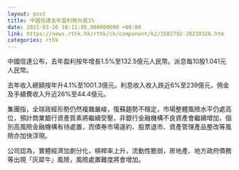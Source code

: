 ```yaml
---
layout: post
title: 中國信達去年盈利微升逾1%
date: 2021-03-26 18:11:05.000000000 +08:00
link: https://news.rthk.hk/rthk/ch/component/k2/1582792-20210326.htm
categories: rthk
---
```


中國信達公布，去年盈利按年增長1.5%至132.5億元人民幣。派息每10股1.041元人民幣。

去年收入總額按年升4.1%至1001.3億元。利息收入收入跌近6%至239億元，佣金及手續費收入升近26%至44.4億元。

集團指，全球政經形勢仍然複雜嚴峻，復蘇趨勢不穩定，市場整體風險水平仍處高位，預計商業銀行資產質素將繼續受壓，非銀行金融機構不良資產會繼續增加，個別高風險金融機構有待處置，而債券市場違約、股票退市、資產管理產品整改等風險亦加快浮現。

公司認為，實體經濟加劇分化，槓桿率上升，流動性脆弱，房地產、地方政府債務等出現「灰犀牛」風險，風險處置難度將會增加。
